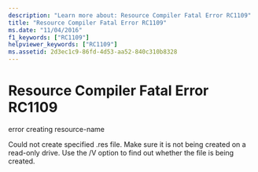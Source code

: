 ```yaml
---
description: "Learn more about: Resource Compiler Fatal Error RC1109"
title: "Resource Compiler Fatal Error RC1109"
ms.date: "11/04/2016"
f1_keywords: ["RC1109"]
helpviewer_keywords: ["RC1109"]
ms.assetid: 2d3ec1c9-86fd-4d53-aa52-840c310b8328
---
```

# Resource Compiler Fatal Error RC1109

error creating resource-name

Could not create specified .res file. Make sure it is not being created on a read-only drive. Use the /V option to find out whether the file is being created.
